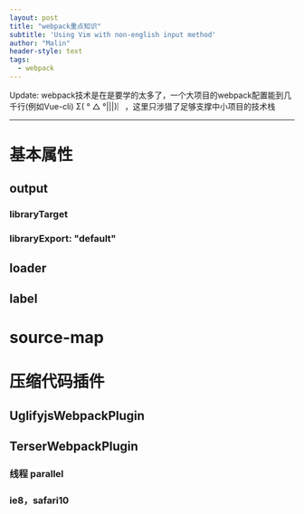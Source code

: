 ```yaml
---
layout: post
title: "webpack重点知识"
subtitle: 'Using Vim with non-english input method'
author: "Malin"
header-style: text
tags:
  - webpack
---
```


Update: webpack技术是在是要学的太多了，一个大项目的webpack配置能到几千行(例如Vue-cli)   Σ( ° △ °|||)︴，这里只涉猎了足够支撑中小项目的技术栈

---
# 基本属性
## output
### libraryTarget
### libraryExport: "default"
## loader
## label

# source-map

# 压缩代码插件
## UglifyjsWebpackPlugin
## TerserWebpackPlugin
### 线程 parallel
### ie8，safari10
